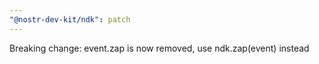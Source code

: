 ```yaml
---
"@nostr-dev-kit/ndk": patch
---
```


Breaking change: event.zap is now removed, use ndk.zap(event) instead
